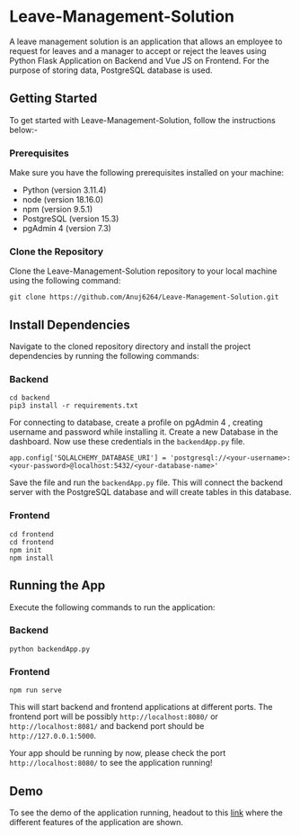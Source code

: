 # Leave-Management-Solution
A leave management solution is an application that allows an employee to request for leaves and a manager to accept or reject the leaves using Python Flask Application on Backend and Vue JS on Frontend. For the purpose of storing data, PostgreSQL database is used.  

## Getting Started

To get started with Leave-Management-Solution, follow the instructions below:-

### Prerequisites

Make sure you have the following prerequisites installed on your machine:

- Python (version 3.11.4)
- node (version 18.16.0)
- npm (version 9.5.1)
- PostgreSQL (version 15.3)
- pgAdmin 4 (version 7.3)

### Clone the Repository

Clone the Leave-Management-Solution repository to your local machine using the following command:

```shell
git clone https://github.com/Anuj6264/Leave-Management-Solution.git 
```

## Install Dependencies
Navigate to the cloned repository directory and install the project dependencies by running the following commands:

### Backend
```shell
cd backend
pip3 install -r requirements.txt
```
For connecting to database, create a profile on pgAdmin 4 , creating username and password while installing it. Create a new Database in the dashboard. 
Now use these credentials in the ``backendApp.py`` file.

```shell
app.config['SQLALCHEMY_DATABASE_URI'] = 'postgresql://<your-username>:<your-password>@localhost:5432/<your-database-name>'
```
Save the file and run the ``backendApp.py`` file. This will connect the backend server with the PostgreSQL database and will create tables in this database.

### Frontend
```shell
cd frontend
cd frontend
npm init
npm install
```

## Running the App

Execute the following commands to run the application:

### Backend
```shell
python backendApp.py
```
### Frontend
```shell
npm run serve
```
This will start backend and frontend applications at different ports. The frontend port will be possibly ``http://localhost:8080/`` or ``http://localhost:8081/`` and backend port should be ``http://127.0.0.1:5000``. 

Your app should be running by now, please check the port ``http://localhost:8080/`` to see the application running!

## Demo 

To see the demo of the application running, headout to this [link](https://drive.google.com/file/d/1iNUOux9Vi0jSKI2IntLe__zWVQmYa3wj/view?usp=sharing) where the different features of the application are shown.
